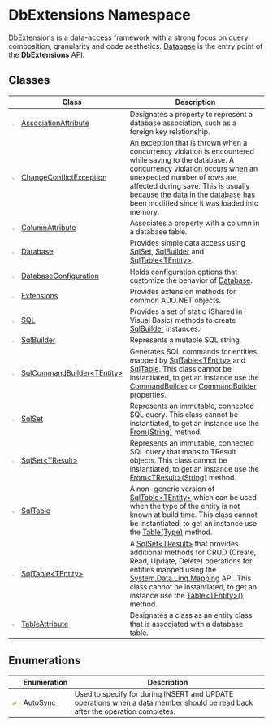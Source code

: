 DbExtensions Namespace
======================
DbExtensions is a data-access framework with a strong focus on query composition, granularity and code aesthetics. [Database][1] is the entry point of the **DbExtensions** API.


Classes
-------

                | Class                               | Description                                                                                                                                                                                                                                                                                          
--------------- | ----------------------------------- | ---------------------------------------------------------------------------------------------------------------------------------------------------------------------------------------------------------------------------------------------------------------------------------------------------- 
![Public class] | [AssociationAttribute][2]           | Designates a property to represent a database association, such as a foreign key relationship.                                                                                                                                                                                                       
![Public class] | [ChangeConflictException][3]        | An exception that is thrown when a concurrency violation is encountered while saving to the database. A concurrency violation occurs when an unexpected number of rows are affected during save. This is usually because the data in the database has been modified since it was loaded into memory. 
![Public class] | [ColumnAttribute][4]                | Associates a property with a column in a database table.                                                                                                                                                                                                                                             
![Public class] | [Database][1]                       | Provides simple data access using [SqlSet][5], [SqlBuilder][6] and [SqlTable&lt;TEntity>][7].                                                                                                                                                                                                        
![Public class] | [DatabaseConfiguration][8]          | Holds configuration options that customize the behavior of [Database][1].                                                                                                                                                                                                                            
![Public class] | [Extensions][9]                     | Provides extension methods for common ADO.NET objects.                                                                                                                                                                                                                                               
![Public class] | [SQL][10]                           | Provides a set of static (Shared in Visual Basic) methods to create [SqlBuilder][6] instances.                                                                                                                                                                                                       
![Public class] | [SqlBuilder][6]                     | Represents a mutable SQL string.                                                                                                                                                                                                                                                                     
![Public class] | [SqlCommandBuilder&lt;TEntity>][11] | Generates SQL commands for entities mapped by [SqlTable&lt;TEntity>][7] and [SqlTable][12]. This class cannot be instantiated, to get an instance use the [CommandBuilder][13] or [CommandBuilder][14] properties.                                                                                   
![Public class] | [SqlSet][5]                         | Represents an immutable, connected SQL query. This class cannot be instantiated, to get an instance use the [From(String)][15] method.                                                                                                                                                               
![Public class] | [SqlSet&lt;TResult>][16]            | Represents an immutable, connected SQL query that maps to TResult objects. This class cannot be instantiated, to get an instance use the [From&lt;TResult>(String)][17] method.                                                                                                                      
![Public class] | [SqlTable][12]                      | A non-generic version of [SqlTable&lt;TEntity>][7] which can be used when the type of the entity is not known at build time. This class cannot be instantiated, to get an instance use the [Table(Type)][18] method.                                                                                 
![Public class] | [SqlTable&lt;TEntity>][7]           | A [SqlSet&lt;TResult>][16] that provides additional methods for CRUD (Create, Read, Update, Delete) operations for entities mapped using the [System.Data.Linq.Mapping][19] API. This class cannot be instantiated, to get an instance use the [Table&lt;TEntity>()][20] method.                     
![Public class] | [TableAttribute][21]                | Designates a class as an entity class that is associated with a database table.                                                                                                                                                                                                                      


Enumerations
------------

                      | Enumeration    | Description                                                                                                                   
--------------------- | -------------- | ----------------------------------------------------------------------------------------------------------------------------- 
![Public enumeration] | [AutoSync][22] | Used to specify for during INSERT and UPDATE operations when a data member should be read back after the operation completes. 

[1]: Database/README.md
[2]: AssociationAttribute/README.md
[3]: ChangeConflictException/README.md
[4]: ColumnAttribute/README.md
[5]: SqlSet/README.md
[6]: SqlBuilder/README.md
[7]: SqlTable_1/README.md
[8]: DatabaseConfiguration/README.md
[9]: Extensions/README.md
[10]: SQL/README.md
[11]: SqlCommandBuilder_1/README.md
[12]: SqlTable/README.md
[13]: SqlTable_1/CommandBuilder.md
[14]: SqlTable/CommandBuilder.md
[15]: Database/From_2.md
[16]: SqlSet_1/README.md
[17]: Database/From__1_2.md
[18]: Database/Table.md
[19]: http://msdn.microsoft.com/en-us/library/bb515105
[20]: Database/Table__1.md
[21]: TableAttribute/README.md
[22]: AutoSync/README.md
[Public class]: ../_icons/pubclass.gif "Public class"
[Public enumeration]: ../_icons/pubenumeration.gif "Public enumeration"
